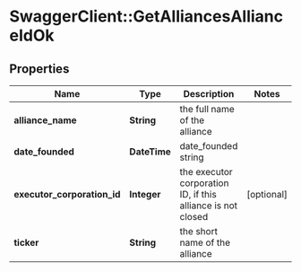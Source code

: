 # SwaggerClient::GetAlliancesAllianceIdOk

## Properties
Name | Type | Description | Notes
------------ | ------------- | ------------- | -------------
**alliance_name** | **String** | the full name of the alliance | 
**date_founded** | **DateTime** | date_founded string | 
**executor_corporation_id** | **Integer** | the executor corporation ID, if this alliance is not closed | [optional] 
**ticker** | **String** | the short name of the alliance | 


